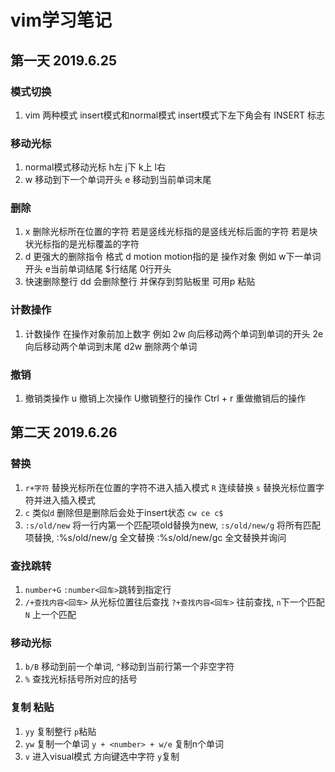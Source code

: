 # vim学习笔记  

## 第一天 2019.6.25

### 模式切换

1. vim 两种模式 insert模式和normal模式 insert模式下左下角会有 INSERT 标志

### 移动光标

1. normal模式移动光标 h左 j下 k上 l右
2. w 移动到下一个单词开头 e 移动到当前单词末尾

### 删除

1. x 删除光标所在位置的字符 若是竖线光标指的是竖线光标后面的字符 若是块状光标指的是光标覆盖的字符
2. d 更强大的删除指令 格式 d motion  motion指的是 操作对象 例如 w下一单词开头 e当前单词结尾 $行结尾 0行开头
3. 快速删除整行 dd 会删除整行 并保存到剪贴板里 可用p 粘贴

### 计数操作

1. 计数操作 在操作对象前加上数字 
    例如 2w 向后移动两个单词到单词的开头 2e 向后移动两个单词到末尾 d2w 删除两个单词

### 撤销

1. 撤销类操作 u 撤销上次操作 U撤销整行的操作 Ctrl + r 重做撤销后的操作

## 第二天 2019.6.26  

### 替换  

1. ```r+字符```  替换光标所在位置的字符不进入插入模式 ```R``` 连续替换 ```s``` 替换光标位置字符并进入插入模式
2. ```c```  类似```d```  删除但是删除后会处于insert状态  ```cw ce c$```
3. ```:s/old/new``` 将一行内第一个匹配项old替换为new,  ```:s/old/new/g``` 将所有匹配项替换, :%s/old/new/g 全文替换 :%s/old/new/gc 全文替换并询问

### 查找跳转

1. ```number+G``` ```:number<回车>```跳转到指定行  
2. ```/+查找内容<回车>``` 从光标位置往后查找   ```?+查找内容<回车>``` 往前查找, ```n```下一个匹配  ```N``` 上一个匹配

### 移动光标  

1. ```b/B``` 移动到前一个单词, ```^```移动到当前行第一个非空字符
2. ```%``` 查找光标括号所对应的括号

### 复制 粘贴

1. ```yy``` 复制整行 ```p```粘贴
2. ```yw``` 复制一个单词 ```y + <number> + w/e``` 复制n个单词
3. ```v``` 进入visual模式  方向键选中字符  ```y```复制
